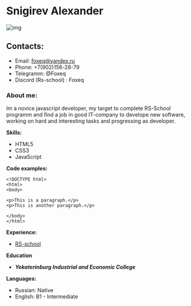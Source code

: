 # Snigirev Alexander
![img](https://ibb.co/LJxjGv6)
## Contacts:
* Email: foxeq@yandex.ru
* Phone: +7(902)156-28-79
* Telegramm: @Foxeq
* Discord (Rs-school) : Foxeq
### About me:
Im a novice javascript developer, my target to complete RS-School programm and find a job in good IT-company to develope new software, working on hard and interesting tasks and progressing as developer.

**Skills:**
* HTML5
* CSS3
* JavaScript

**Code examples:**

```
<!DOCTYPE html>
<html>
<body>

<p>This is a paragraph.</p>
<p>This is another paragraph.</p>

</body>
</html>
```

**Experience:**

* [RS-school](https://rs.school/)

**Education**
* ***Yekaterinburg Industrial and Economic College***

**Languages:**

* Russian: Native
* English: B1 - Intermediate